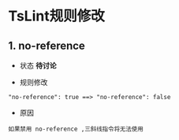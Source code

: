 # TsLint规则修改

## 1. no-reference

* 状态 **待讨论**

* 规则修改

```
"no-reference": true ==> "no-reference": false
```

* 原因

```
如果禁用 no-reference ,三斜线指令将无法使用
```
